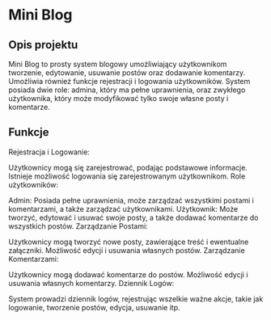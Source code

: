 # Mini Blog 
## Opis projektu
Mini Blog to prosty system blogowy umożliwiający użytkownikom tworzenie, edytowanie, usuwanie postów oraz dodawanie komentarzy. Umożliwia również funkcje rejestracji i logowania użytkowników. System posiada dwie role: admina, który ma pełne uprawnienia, oraz zwykłego użytkownika, który może modyfikować tylko swoje własne posty i komentarze.

## Funkcje
Rejestracja i Logowanie:

Użytkownicy mogą się zarejestrować, podając podstawowe informacje.
Istnieje możliwość logowania się zarejestrowanym użytkownikom.
Role użytkowników:

Admin: Posiada pełne uprawnienia, może zarządzać wszystkimi postami i komentarzami, a także zarządzać użytkownikami.
Użytkownik: Może tworzyć, edytować i usuwać swoje posty, a także dodawać komentarze do wszystkich postów.
Zarządzanie Postami:

Użytkownicy mogą tworzyć nowe posty, zawierające treść i ewentualne załączniki.
Możliwość edycji i usuwania własnych postów.
Zarządzanie Komentarzami:

Użytkownicy mogą dodawać komentarze do postów.
Możliwość edycji i usuwania własnych komentarzy.
Dziennik Logów:

System prowadzi dziennik logów, rejestrując wszelkie ważne akcje, takie jak logowanie, tworzenie postów, edycja, usuwanie itp.
